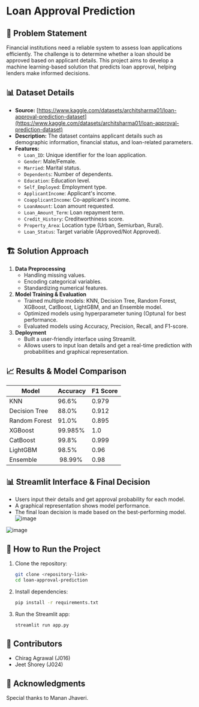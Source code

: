 # Loan Approval Prediction

## 📌 Problem Statement

Financial institutions need a reliable system to assess loan applications efficiently. The challenge is to determine whether a loan should be approved based on applicant details. This project aims to develop a machine learning-based solution that predicts loan approval, helping lenders make informed decisions.

## 📊 Dataset Details

- **Source:** [https://www.kaggle.com/datasets/architsharma01/loan-approval-prediction-dataset](https://www.kaggle.com/datasets/architsharma01/loan-approval-prediction-dataset)
- **Description:** The dataset contains applicant details such as demographic information, financial status, and loan-related parameters.
- **Features:**
  - `Loan_ID`: Unique identifier for the loan application.
  - `Gender`: Male/Female.
  - `Married`: Marital status.
  - `Dependents`: Number of dependents.
  - `Education`: Education level.
  - `Self_Employed`: Employment type.
  - `ApplicantIncome`: Applicant's income.
  - `CoapplicantIncome`: Co-applicant's income.
  - `LoanAmount`: Loan amount requested.
  - `Loan_Amount_Term`: Loan repayment term.
  - `Credit_History`: Creditworthiness score.
  - `Property_Area`: Location type (Urban, Semiurban, Rural).
  - `Loan_Status`: Target variable (Approved/Not Approved).

## 🏗 Solution Approach

1. **Data Preprocessing**
   - Handling missing values.
   - Encoding categorical variables.
   - Standardizing numerical features.
2. **Model Training & Evaluation**
   - Trained multiple models: KNN, Decision Tree, Random Forest, XGBoost, CatBoost, LightGBM, and an Ensemble model.
   - Optimized models using hyperparameter tuning (Optuna) for best performance.
   - Evaluated models using Accuracy, Precision, Recall, and F1-score.
3. **Deployment**
   - Built a user-friendly interface using Streamlit.
   - Allows users to input loan details and get a real-time prediction with probabilities and graphical representation.

## 📈 Results & Model Comparison

| Model         | Accuracy | F1 Score |
| ------------- | -------- | -------- |
| KNN           | 96.6%    | 0.979    |
| Decision Tree | 88.0%    | 0.912    |
| Random Forest | 91.0%    | 0.895    |
| XGBoost       | 99.985%  | 1.0      |
| CatBoost      | 99.8%    | 0.999    |
| LightGBM      | 98.5%    | 0.96     |
| Ensemble      |  98.99%  | 0.98     |

## 📊 Streamlit Interface & Final Decision

- Users input their details and get approval probability for each model.
- A graphical representation shows model performance.
- The final loan decision is made based on the best-performing model.
 ![image](https://github.com/user-attachments/assets/d3c98f4e-c591-4d7e-826e-05c0954c9b26)

 ![image](https://github.com/user-attachments/assets/60f7fc74-2dbf-4335-81bf-e47c7caf5067)

## 🚀 How to Run the Project

1. Clone the repository:
   ```bash
   git clone <repository-link>
   cd loan-approval-prediction
   ```
2. Install dependencies:
   ```bash
   pip install -r requirements.txt
   ```
3. Run the Streamlit app:
   ```bash
   streamlit run app.py
   ```

## 👥 Contributors

- Chirag Agrawal (J016)
- Jeet Shorey (J024)

## 🙌 Acknowledgments

Special thanks to Manan Jhaveri.

